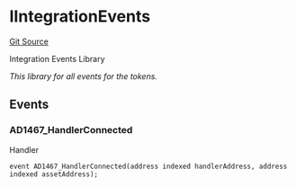 # IIntegrationEvents
[Git Source](https://github.com/thrackle-io/forte-rules-engine/blob/1c8d4aea6c73ad5ec24590e9388e17186ef859be/src/common/IEvents.sol)

Integration Events Library

*This library for all events for the tokens.*


## Events
### AD1467_HandlerConnected
Handler


```solidity
event AD1467_HandlerConnected(address indexed handlerAddress, address indexed assetAddress);
```

